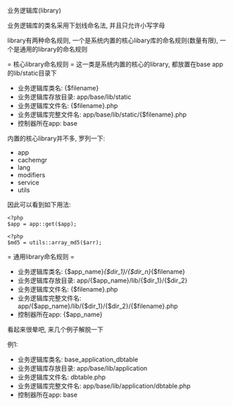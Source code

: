 业务逻辑库(library)

业务逻辑库的类名采用下划线命名法, 并且只允许小写字母

library有两种命名规则, 一个是系统内置的核心libary库的命名规则(数量有限), 一个是通用的library的命名规则


= 核心library命名规则 =
这一类是系统内置的核心的library, 都放置在base app的lib/static目录下

- 业务逻辑库类名: {$filename}
- 业务逻辑库存放目录: app/base/lib/static
- 业务逻辑库文件名: {$filename}.php
- 业务逻辑库完整文件名: app/base/lib/static/{$filename}.php
- 控制器所在app: base

内置的核心library并不多, 罗列一下:

- app
- cachemgr
- lang
- modifiers
- service
- utils

因此可以看到如下用法:
```
<?php
$app = app::get($app);
```

```
<?php
$md5 = utils::array_md5($arr);
```


= 通用library命名规则 =

- 业务逻辑库类名: {$app_name}_{$dir_1}/{$dir_n}_{$filename}
- 业务逻辑库存放目录: app/{$app_name}/lib/{$dir_1}/{$dir_2}
- 业务逻辑库文件名: {$filename}.php
- 业务逻辑库完整文件名: app/{$app_name}/lib/{$dir_1}/{$dir_2}/{$filename}.php
- 控制器所在app: {$app_name}

看起来很晕吧, 来几个例子解脱一下

例1:

- 业务逻辑库类名: base_application_dbtable
- 业务逻辑库存放目录: app/base/lib/application
- 业务逻辑库文件名: dbtable.php
- 业务逻辑库完整文件名: app/base/lib/application/dbtable.php
- 控制器所在app: base

